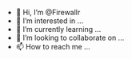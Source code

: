 - 👋 Hi, I’m @Firewallr
- 👀 I’m interested in ...
- 🌱 I’m currently learning ...
- 💞️ I’m looking to collaborate on ...
- 📫 How to reach me ...

<!---
Firewallr/Firewallr is a ✨ special ✨ repository because its `README.md` (this file) appears on your GitHub profile.
You can click the Preview link to take a look at your changes.
--->

